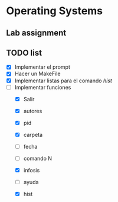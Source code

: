 # Operating Systems 
## Lab assignment
## TODO list
 
- [x] Implementar el prompt
- [x] Hacer un MakeFile
- [x] Implementar listas para el comando *hist*
- [ ] Implementar funciones
    - [x] Salir
    - [x] autores
    - [x] pid
    - [x] carpeta
    - [ ] fecha
    - [ ] comando N
    - [x] infosis
    - [ ] ayuda
    - [x] hist

